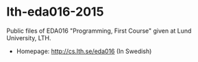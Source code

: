# lth-eda016-2015
Public files of EDA016 "Programming, First Course" given at Lund University, LTH.
  * Homepage: http://cs.lth.se/eda016 (In Swedish)
